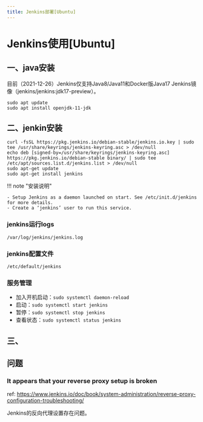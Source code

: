 ```yaml
---
title: Jenkins部署[Ubuntu]
---
```


# Jenkins使用[Ubuntu]

## 一、java安装

目前（2021-12-26）Jenkins仅支持Java8/Java11和Docker版Java17 Jenkins镜像（jenkins/jenkins:jdk17-preview）。

``` shell
sudo apt update
sudo apt install openjdk-11-jdk
```

## 二、jenkin安装
``` shell
curl -fsSL https://pkg.jenkins.io/debian-stable/jenkins.io.key | sudo tee /usr/share/keyrings/jenkins-keyring.asc > /dev/null
echo deb [signed-by=/usr/share/keyrings/jenkins-keyring.asc] https://pkg.jenkins.io/debian-stable binary/ | sudo tee /etc/apt/sources.list.d/jenkins.list > /dev/null
sudo apt-get update
sudo apt-get install jenkins
```

!!! note "安装说明"

    - Setup Jenkins as a daemon launched on start. See /etc/init.d/jenkins for more details.
    - Create a ‘jenkins’ user to run this service.

### jenkins运行logs
`/var/log/jenkins/jenkins.log`

### jenkins配置文件
 `/etc/default/jenkins`

 ### 服务管理
 - 加入开机启动：`sudo systemctl daemon-reload`
 - 启动：`sudo systemctl start jenkins`
 - 暂停：`sudo systemctl stop jenkins`
 - 查看状态：`sudo systemctl status jenkins`

 ## 三、

 ## 问题

### It appears that your reverse proxy setup is broken

ref: https://www.jenkins.io/doc/book/system-administration/reverse-proxy-configuration-troubleshooting/

Jenkins的反向代理设置存在问题。